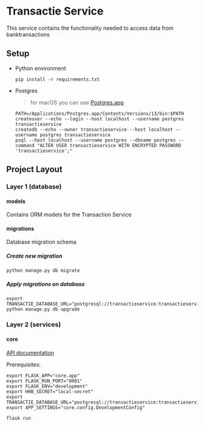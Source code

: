 # Transactie Service

This service contains the functionality needed to access data from banktransactions
 
## Setup

- Python environment
    ```shell script
    pip install -r requirements.txt
    ```

- Postgres
  > for macOS you can use [Postgres.app](https://postgresapp.com/)
    ```
    PATH=/Applications/Postgres.app/Contents/Versions/13/bin:$PATH
    createuser --echo --login --host localhost --username postgres transactieservice
    createdb --echo --owner transactieservice --host localhost --username postgres transactieservice
    psql --host localhost --username postgres --dbname postgres --command "ALTER USER transactieservice WITH ENCRYPTED PASSWORD 'transactieservice';"
    ```

## Project Layout

### Layer 1 (database)

#### models
Contains ORM models for the Transaction Service

#### migrations
Database migration schema

##### Create new migration
```shell script
python manage.py db migrate
```

##### Apply migrations on database
```shell script
export TRANSACTIE_DATABASE_URL="postgresql://transactieservice:transactieservice@localhost/transactieservice"
python manage.py db upgrade
```
### Layer 2 (services)

#### core
[API documentation](docs/openapi.yaml)

Prerequisites:

```shell script
export FLASK_APP="core.app"
export FLASK_RUN_PORT="8001"
export FLASK_ENV="development"
export HHB_SECRET="local-secret"
export TRANSACTIE_DATABASE_URL="postgresql://transactieservice:transactieservice@localhost/transactieservice"
export APP_SETTINGS="core.config.DevelopmentConfig"

flask run
```


